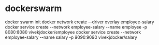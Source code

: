 # dockerswarm
docker swarm init
docker network create --driver overlay employee-salary
docker service create --network employee-salary --name employee -p 8080:8080 vivekjdocker/employee
docker service create --network employee-salary --name salary -p 9090:9090 vivekjdocker/salary